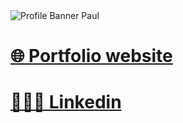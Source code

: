 <picture>
  <source media="(prefers-color-scheme: dark)" srcset="https://user-images.githubusercontent.com/62121921/236938916-e56d940a-947a-4072-8b33-2d425c4530e6.png">
  <source media="(prefers-color-scheme: light)" srcset="https://user-images.githubusercontent.com/62121921/227741508-1f80bab0-54ed-482a-944f-103e1df54561.png">
  <img alt="Profile Banner Paul" src="https://user-images.githubusercontent.com/62121921/227741508-1f80bab0-54ed-482a-944f-103e1df54561.png">
</picture>

<h1><a href="https://pauls23.000webhostapp.com" target="_blank">🌐 Portfolio website</a></h1>
<h1><a href="https://www.linkedin.com/in/paul-stanescu/" target="_blank">👨🏼‍💻 Linkedin</a></h1>
